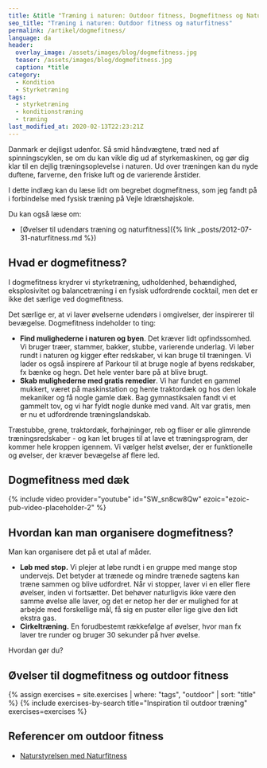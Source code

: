 ```yaml
---
title: &title "Træning i naturen: Outdoor fitness, Dogmefitness og Naturfitness"
seo_title: "Træning i naturen: Outdoor fitness og naturfitness"
permalink: /artikel/dogmefitness/
language: da
header:
  overlay_image: /assets/images/blog/dogmefitness.jpg
  teaser: /assets/images/blog/dogmefitness.jpg
  caption: *title
category:
  - Kondition
  - Styrketræning
tags:
  - styrketræning
  - konditionstræning
  - træning
last_modified_at: 2020-02-13T22:23:21Z
---
```


Danmark er dejligst udenfor. Så smid håndvægtene, træd ned af spinningscyklen, se om du kan vikle dig ud af styrkemaskinen, og gør dig klar til en dejlig træningsoplevelse i naturen. Ud over træningen kan du nyde duftene, farverne, den friske luft og de varierende årstider.

I dette indlæg kan du læse lidt om begrebet dogmefitness, som jeg fandt på i forbindelse med fysisk træning på Vejle Idrætshøjskole.

Du kan også læse om:

- [Øvelser til udendørs træning og naturfitness]({% link _posts/2012-07-31-naturfitness.md %})

## Hvad er dogmefitness?

I dogmefitness krydrer vi styrketræning, udholdenhed, behændighed, eksplosivitet og balancetræning i en fysisk udfordrende cocktail, men det er ikke det særlige ved dogmefitness.

Det særlige er, at vi laver øvelserne udendørs i omgivelser, der inspirerer til bevægelse. Dogmefitness indeholder to ting:

- **Find mulighederne i naturen og byen**. Det kræver lidt opfindssomhed. Vi bruger træer, stammer, bakker, stubbe, varierende underlag. Vi løber rundt i naturen og kigger efter redskaber, vi kan bruge til træningen. Vi lader os også inspirere af Parkour til at bruge nogle af byens redskaber, fx bænke og hegn. Det hele venter bare på at blive brugt.
- **Skab mulighederne med gratis remedier**. Vi har fundet en gammel mukkert, været på maskinstation og hente traktordæk og hos den lokale mekaniker og få nogle gamle dæk. Bag gymnastiksalen fandt vi et gammelt tov, og vi har fyldt nogle dunke med vand. Alt var gratis, men er nu et udfordrende træningslandskab.

Træstubbe, grene, traktordæk, forhøjninger, reb og fliser er alle glimrende træningsredskaber - og kan let bruges til at lave et træningsprogram, der kommer hele kroppen igennem. Vi vælger helst øvelser, der er funktionelle og øvelser, der kræver bevægelse af flere led.

## Dogmefitness med dæk

{% include video provider="youtube" id="SW_sn8cw8Qw" ezoic="ezoic-pub-video-placeholder-2" %}

## Hvordan kan man organisere dogmefitness?

Man kan organisere det på et utal af måder.

- **Løb med stop.** Vi plejer at løbe rundt i en gruppe med mange stop undervejs. Det betyder at trænede og mindre trænede sagtens kan træne sammen og blive udfordret. Når vi stopper, laver vi en eller flere øvelser, inden vi fortsætter. Det behøver naturligvis ikke være den samme øvelse alle laver, og det er netop her der er mulighed for at arbejde med forskellige mål, få sig en puster eller lige give den lidt ekstra gas.
- **Cirkeltræning.** En forudbestemt rækkefølge af øvelser, hvor man fx laver tre runder og bruger 30 sekunder på hver øvelse.

Hvordan gør du?

## Øvelser til dogmefitness og outdoor fitness

{% assign exercises = site.exercises | where: "tags", "outdoor" | sort: "title" %}
{% include exercises-by-search title="Inspiration til outdoor træning" exercises=exercises %}

## Referencer om outdoor fitness

- [Naturstyrelsen med Naturfitness](https://naturstyrelsen.dk/naturoplevelser/aktiviteter/naturfitness/)
